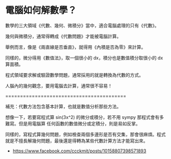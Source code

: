 # 電腦如何解數學？

數學的三大領域《代數、幾何、微積分》當中，適合電腦處理的只有《代數》。

幾何與微積分，通常得轉成《代數問題》才能被電腦計算。

舉例而言，像是《兩直線是否垂直》，就得用《內積是否為零》來計算。

同樣的，微分得用《數值法》，取一個很小的 dx，積分也是數值積分取很小的 dx 算面積。

程式領域要求解或驗證數學問題，通常採用的就是轉換為代數的方式。

人腦內的幾何觀念，要用電腦去計算，通常很不容易！

=========================================

補充：代數方法包含基本計算，也就是數值分析那些方法。

想像一下，若要寫程式算 sin(3x^2) 的微分或積分，若不用 sympy 那程式會有多難寫。但是用電腦算 任何函數的數值微分或定積分，則是易如反掌。

同樣的，寫程式算幾何問題，例如檢查兩個多邊形是否有交集，那會很麻煩。程式就是不擅長解幾何問題，最後還是得轉為某些代數計算方法才能寫出來。

* https://www.facebook.com/ccckmit/posts/10158807398571893
